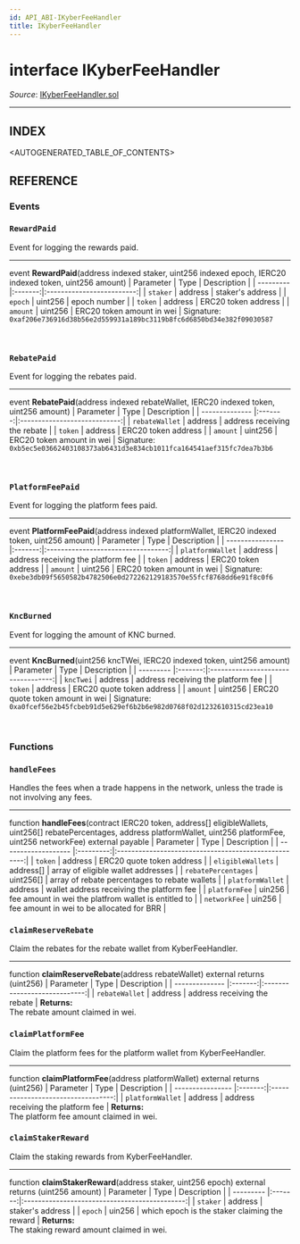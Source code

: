 ```yaml
---
id: API_ABI-IKyberFeeHandler
title: IKyberFeeHandler
---
```

[//]: # (tagline)
# interface IKyberFeeHandler

*Source*: [IKyberFeeHandler.sol](https://github.com/KyberNetwork/smart-contracts/blob/master/contracts/sol6/IKyberFeeHandler.sol)
___

## INDEX

<AUTOGENERATED_TABLE_OF_CONTENTS>

## REFERENCE

### Events

### `RewardPaid`
Event for logging the rewards paid.
___
event __RewardPaid__(address indexed staker, uint256 indexed epoch, IERC20 indexed token, uint256 amount)
| Parameter | Type    | Description               |
| --------- |:-------:|:-------------------------:|
| `staker`  | address | staker's address          |
| `epoch`   | uint256 | epoch number              |
| `token`   | address | ERC20 token address       |
| `amount`  | uint256 | ERC20 token amount in wei |
Signature: `0xaf206e736916d38b56e2d559931a189bc3119b8fc6d6850bd34e382f09030587`

<br />

### `RebatePaid`
Event for logging the rebates paid.
___
event __RebatePaid__(address indexed rebateWallet, IERC20 indexed token, uint256 amount)
| Parameter      | Type    | Description                  |
| -------------- |:-------:|:----------------------------:|
| `rebateWallet` | address | address receiving the rebate |
| `token`        | address | ERC20 token address          |
| `amount`       | uint256 | ERC20 token amount in wei    |
Signature: `0xb5ec5e03662403108373ab6431d3e834cb1011fca164541aef315fc7dea7b3b6`

<br />

### `PlatformFeePaid`
Event for logging the platform fees paid.
___
event __PlatformFeePaid__(address indexed platformWallet, IERC20 indexed token, uint256 amount)
| Parameter        | Type    | Description                        |
| ---------------- |:-------:|:----------------------------------:|
| `platformWallet` | address | address receiving the platform fee |
| `token`          | address | ERC20 token address                |
| `amount`         | uint256 | ERC20 token amount in wei          |
Signature: `0xebe3db09f5650582b4782506e0d272262129183570e55fcf8768dd6e91f8c0f6`

<br />

### `KncBurned`
Event for logging the amount of KNC burned.
___
event __KncBurned__(uint256 kncTWei, IERC20 indexed token, uint256 amount)
| Parameter | Type    | Description                        |
| --------- |:-------:|:----------------------------------:|
| `kncTwei` | address | address receiving the platform fee |
| `token`   | address | ERC20 quote token address          |
| `amount`  | uint256 | ERC20 quote token amount in wei    |
Signature: `0xa0fcef56e2b45fcbeb91d5e629ef6b2b6e982d0768f02d1232610315cd23ea10`

<br />

### Functions

### `handleFees`
Handles the fees when a trade happens in the network, unless the trade is not involving any fees.
___
function __handleFees__(contract IERC20 token, address[] eligibleWallets, uint256[] rebatePercentages, address platformWallet, uint256 platformFee, uint256 networkFee) external payable
| Parameter           | Type      | Description                                          |
| ------------------- |:---------:|:----------------------------------------------------:|
| `token`             | address   | ERC20 quote token address                            |
| `eligibleWallets`   | address[] | array of eligible wallet addresses                   |
| `rebatePercentages` | uint256[] | array of rebate percentages to rebate wallets        |
| `platformWallet`    | address   | wallet address receiving the platform fee            |
| `platformFee`       | uin256    | fee amount in wei the platfrom wallet is entitled to |
| `networkFee`        | uin256    | fee amount in wei to be allocated for BRR            |
<br />

### `claimReserveRebate`
Claim the rebates for the rebate wallet from KyberFeeHandler.
___
function __claimReserveRebate__(address rebateWallet) external returns (uint256)
| Parameter      | Type    | Description                  |
| -------------- |:-------:|:----------------------------:|
| `rebateWallet` | address | address receiving the rebate |
**Returns:**\
The rebate amount claimed in wei.
<br />

### `claimPlatformFee`
Claim the platform fees for the platform wallet from KyberFeeHandler.
___
function __claimPlatformFee__(address platformWallet) external returns (uint256)
| Parameter        | Type    | Description                        |
| ---------------- |:-------:|:----------------------------------:|
| `platformWallet` | address | address receiving the platform fee |
**Returns:**\
The platform fee amount claimed in wei.
<br />

### `claimStakerReward`
Claim the staking rewards from KyberFeeHandler.
___
function __claimStakerReward__(address staker, uint256 epoch) external returns (uint256 amount)
| Parameter | Type    | Description                                   |
| --------- |:-------:|:---------------------------------------------:|
| `staker`  | address | staker's address                              |
| `epoch`   | uin256  | which epoch is the staker claiming the reward |
**Returns:**\
The staking reward amount claimed in wei.
<br />
